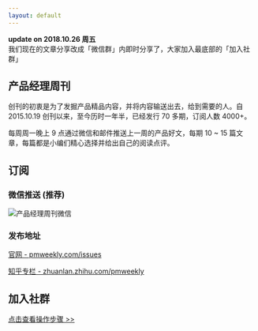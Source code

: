 ```yaml
---
layout: default
---
```


**update on 2018.10.26 周五**    
我们现在的文章分享改成「微信群」内即时分享了，大家加入最底部的「加入社群」

## 产品经理周刊

创刊的初衷是为了发掘产品精品内容，并将内容输送出去，给到需要的人。自 2015.10.19 创刊以来，至今历时一年半，已经发行 70 多期，订阅人数 4000+。

每周周一晚上 9 点通过微信和邮件推送上一周的产品好文，每期 10 ~ 15 篇文章，每篇都是小编们精心选择并给出自己的阅读点评。   

## 订阅

### 微信推送 (推荐)

![产品经理周刊微信](http://com-4jplus-temp.qiniudn.com/pmweekly-weixin.jpg)    

### 发布地址

[官网 - pmweekly.com/issues](http://pmweekly.com/issues/)    

[知乎专栏 - zhuanlan.zhihu.com/pmweekly](http://zhuanlan.zhihu.com/pmweekly)         

## 加入社群

[点击查看操作步骤 >>](http://mp.weixin.qq.com/s/w8DK1vV0f3Hpj7u3fCNsiw)



